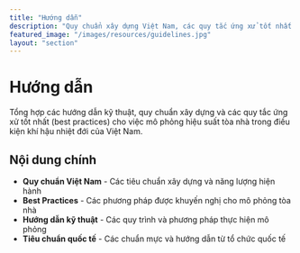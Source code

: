 ```yaml
---
title: "Hướng dẫn"
description: "Quy chuẩn xây dựng Việt Nam, các quy tắc ứng xử tốt nhất (best practices) và các tiêu chuẩn kỹ thuật."
featured_image: "/images/resources/guidelines.jpg"
layout: "section"
---
```


# Hướng dẫn

Tổng hợp các hướng dẫn kỹ thuật, quy chuẩn xây dựng và các quy tắc ứng xử tốt nhất (best practices) cho việc mô phỏng hiệu suất tòa nhà trong điều kiện khí hậu nhiệt đới của Việt Nam.

## Nội dung chính

- **Quy chuẩn Việt Nam** - Các tiêu chuẩn xây dựng và năng lượng hiện hành
- **Best Practices** - Các phương pháp được khuyến nghị cho mô phỏng tòa nhà
- **Hướng dẫn kỹ thuật** - Các quy trình và phương pháp thực hiện mô phỏng
- **Tiêu chuẩn quốc tế** - Các chuẩn mực và hướng dẫn từ tổ chức quốc tế
